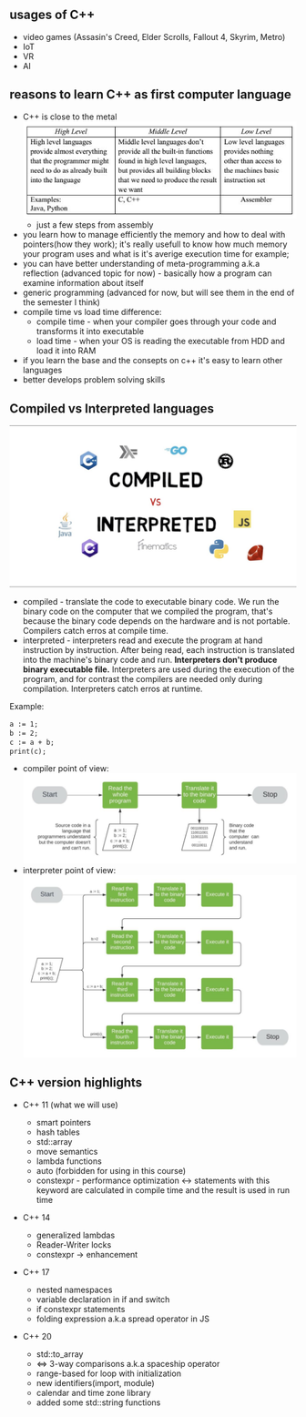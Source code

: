 ## usages of C++
- video games (Assasin's Creed, Elder Scrolls, Fallout 4, Skyrim, Metro)
- IoT
- VR
- AI

## reasons to learn C++ as first computer language
- C++ is close to the metal
  ![](./assets/1.jpg)
  - just a few steps from assembly
- you learn how to manage efficiently the memory and how to deal with pointers(how they work); it's really usefull to know how much memory your program uses and what is it's averige execution time for example;
- you can have better understanding of meta-programming a.k.a reflection (advanced topic for now) - basically how a program can examine information about itself
- generic programming (advanced for now, but will see them in the end of the semester I think)
- compile time vs load time difference:
    - compile time - when your compiler goes through your code and transforms it into executable
    - load time - when your OS is reading the executable from HDD and load it into RAM
- if you learn the base and the consepts on c++ it's easy to learn other languages
- better develops problem solving skills 

## Compiled vs Interpreted languages
![](./assets/1.2.jpg)
- compiled - translate the code to executable binary code. We run the binary code on the computer that we compiled the program, that's because the binary code depends on the hardware and is not portable. Compilers catch erros at compile time.
- interpreted - interpreters read and execute the program at hand instruction by instruction. After being read, each instruction is translated into the machine's binary code and run. **Interpreters don't produce binary executable file.** Interpreters are used during the execution of the program, and for contrast the compilers are needed only during compilation. Interpreters catch erros at runtime.

Example:
```
a := 1;
b := 2;
c := a + b;
print(c);
```

- compiler point of view:
![](./assets/2.jpeg)
- interpreter point of view:
![](./assets/3.jpeg)

## C++ version highlights

- C++ 11 (what we will use)
  - smart pointers
  - hash tables
  - std::array
  - move semantics
  - lambda functions
  - auto (forbidden for using in this course)
  - constexpr - performance optimization <-> statements with this keyword are calculated in compile time and the result is used in run time

- C++ 14
  - generalized lambdas
  - Reader-Writer locks
  - constexpr -> enhancement

- C++ 17
  - nested namespaces
  - variable declaration in if and switch
  - if constexpr statements
  - folding expression a.k.a spread operator in JS

- C++ 20
  - std::to_array
  - <=> 3-way comparisons a.k.a spaceship operator
  - range-based for loop with initialization
  - new identifiers(import, module)
  - calendar and time zone library
  - added some std::string functions  
